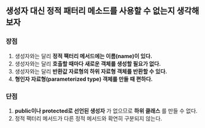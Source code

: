 ## 생성자 대신 정적 패터리 메소드를 사용할 수 없는지 생각해 보자

### 장점  
 1. 생성자와는 달리 __정적 팩터리 메서드에는 이름(name)이 있다.__  
 2. 생성자와는 달리 __호출할 때마다 새로운 객체를 생성할 필요가 없다.__  
 3. 생성자와는 달리 __반환값 자료형의 하위 자료형 객체를 반환할 수 있다.__  
 4. __형인자 자료형(parameterized type) 객체를 만들 때 편하다.__  

### 단점  
 1. __public이나 protected로 선언된 생성자__ 가 없으므로 __하위 클래스__ 를 만들 수 없다.  
 2. 정적 팩터리 메서드가 다른 정적 메서드와 확연히 구분되지 않는다.
